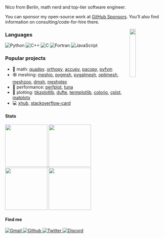 Nico from Berlin, math nerd and top-tier software engineer.

You can sponsor my open-source work at [GitHub
Sponsors](https://github.com/sponsors/nschloe/). You'll also find information
on consulting/code-for-hire there.

<a href="https://github.com/nschloe/optimesh">
  <img src="https://meshpro.github.io/optimesh/cvt-uniform-qnf.webp" align="right" width="20%"/>
</a>

### Languages

![Python](https://img.shields.io/badge/-Python-4B8BBE?&logo=Python&logoColor=fff)
![C++](https://img.shields.io/badge/-C++-00599C?&logo=c%2b%2b)
![C](https://img.shields.io/badge/-C-888?&logo=C&logoColor=fff)
![Fortran](https://img.shields.io/badge/-Fortran-734f96?&logo=Fortran)
![JavaScript](https://img.shields.io/badge/-JavaScript-f0db4f?&logo=JavaScript&logoColor=fff)

### Popular projects

- 📐 math: [quadpy](https://github.com/sigma-py/quadpy).
  [orthopy](https://github.com/sigma-py/orthopy),
  [accupy](https://github.com/sigma-py/accupy),
  [pacopy](https://github.com/sigma-py/pacopy),
  [pyfvm](https://github.com/sigma-py/pyfvm)
- 🕸 meshing: [meshio](https://github.com/nschloe/meshio/),
  [pygmsh](https://github.com/meshpro/pygmsh),
  [pygalmesh](https://github.com/meshpro/pygalmesh),
  [optimesh](https://github.com/meshpro/optimesh),
  [meshzoo](https://github.com/meshpro/meshzoo),
  [dmsh](https://github.com/meshpro/dmsh),
  [meshplex](https://github.com/meshpro/meshplex)
- 🚀 performance: [perfplot](https://github.com/nschloe/perfplot),
  [tuna](https://github.com/nschloe/tuna)
- 🎨 plotting: [tikzplotlib](https://github.com/texworld/tikzplotlib/),
  [dufte](https://github.com/nschloe/dufte),
  [termplotlib](https://github.com/nschloe/termplotlib),
  [colorio](https://github.com/nschloe/colorio),
  [cplot](https://github.com/nschloe/cplot),
  [matplotx](https://github.com/nschloe/matplotx)
- 💻 [xhub](https://github.com/nschloe/xhub), [stackoverflow-card](https://github.com/nschloe/stackoverflow-card/)

#### Stats

<a href="https://github.com/nschloe">
  <img height="137px" src="https://github-readme-stats.vercel.app/api?username=nschloe&hide_title=true&hide_border=true&show_icons=true&include_all_commits=true&count_private=true&line_height=21&theme=dracula" />
  <img height="137px" src="https://github-readme-stats.vercel.app/api/top-langs/?username=nschloe&hide=html,java&hide_title=true&hide_border=true&layout=compact&langs_count=6&theme=dracula" />
</a>
<img height="137px" src="http://github-readme-streak-stats.herokuapp.com?user=nschloe&theme=dracula&hide_border=true"/>
<a href="https://stackoverflow.com/users/353337/nico-schl%c3%b6mer">
  <img height="137px" src="https://stackoverflow-card.vercel.app/?userID=353337&theme=dracula&showBorder=false" />
</a>

#### Find me

<p>
  <a href="mailto:nico.schloemer@gmail.com">
    <img alt="Gmail" src="https://img.shields.io/badge/Gmail-%23BB001B.svg?&style=for-the-badge&logo=Gmail&logoColor=white" />
  </a>
  <a href="https://github.com/nschloe">
    <img alt="Github" src="https://img.shields.io/badge/GitHub-%2312100E.svg?&style=for-the-badge&logo=Github&logoColor=white" />
  </a>
  <a href="https://twitter.com/nschloe">
    <img alt="Twitter" src="https://img.shields.io/badge/twitter-%231DA1F2.svg?&style=for-the-badge&logo=twitter&logoColor=white" />
  </a>
  <a href="https://discord.com/channels/818781969562599434/">
    <img alt="Discord" src="https://img.shields.io/badge/discord-%237289da.svg?&style=for-the-badge&logo=discord&logoColor=white" />
  </a>
</p>
